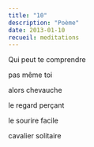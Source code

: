 ```yaml
---
title: "10"
description: "Poème"
date: 2013-01-10
recueil: meditations
---
```


Qui peut te comprendre

pas même toi

alors chevauche

le regard perçant

le sourire facile

cavalier solitaire

